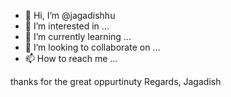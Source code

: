 - 👋 Hi, I’m @jagadishhu
- 👀 I’m interested in ...
- 🌱 I’m currently learning ...
- 💞️ I’m looking to collaborate on ...
- 📫 How to reach me ...

<!---
jagadishhu/jagadishhu is a ✨ special ✨ repository because its `README.md` (this file) appears on your GitHub profile.
You can click the Preview link to take a look at your changes.
--->
thanks for the great oppurtinuty
Regards,
Jagadish
